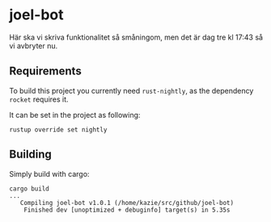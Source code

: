 # joel-bot

Här ska vi skriva funktionalitet så småningom, men det är dag tre kl 17:43 så vi avbryter nu.

## Requirements

To build this project you currently need `rust-nightly`, as the dependency `rocket` requires it.

It can be set in the project as following:

```console
rustup override set nightly
```

## Building

Simply build with cargo:

```console
cargo build
...
   Compiling joel-bot v1.0.1 (/home/kazie/src/github/joel-bot)
    Finished dev [unoptimized + debuginfo] target(s) in 5.35s
```
